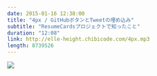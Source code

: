 ```yaml
---
date: 2015-01-16 12:38:00
title: "4px / GitHubボタンとTweetの埋め込み"
subtitle: "ResumeCardsプロジェクトで知ったこと"
duration: "12:08"
link: http://elle-height.chibicode.com/4px.mp3
length: 8739526
---
```


![](http://cl.ly/image/3O342N0b0y1h/sample_default.png)

<audio preload="none" controls src="http://elle-height.chibicode.com/4px.mp3" style="width: 100%; height: 100%;"></audio>

<p class="text-right space-sm">収録時間: 12:08 / <a href="http://elle-height.chibicode.com/4px.mp3" target="_blank">Download MP3</a></p>

## Notes
* <a href="http://ellekasai.github.io/resumecards/" target="_blank">ResumeCards</a>の簡単な紹介
  * Markdownで編集できるレジュメ作成ツール
  * レスポンシブ対応で､モバイルでもPCでも見れるウェブ上の履歴書になる
  * PDFにしてもキレイになるようにデザインしているので､保存してリクルーターに送ったり､印刷して面接に持参もできる

* GitHubボタンに公式のものは存在しなかった
  * いつも使ってる<a href="http://ghbtns.com/" target="_blank">GitHubボタン</a>も非公式
  * このボタンをデザインしてる<a href="https://twitter.com/mdo" target="_blank">Mark Otto</a>さんはGitHubのデザイナー
  * しかもBootstrapのクリエイターでもある!
  * Mark Ottoさんの<a href="http://markdotto.com/projects/" target="_blank">他のプロジェクト</a>も素敵

* Tweetを埋め込む時のTips
  * ツイートのMoreをクリック→"Embed Tweet"をクリック→コードをコピペすれば埋め込める
  * そのまま埋め込むとデフォルトの左寄せになる
  * もしも<a href="http://www.danshihack.com/2014/01/26/junp/twitter_align.html" target="_blank">中央寄せ</a>にしたければ､`blockquote`に`align="center"`を入れる
